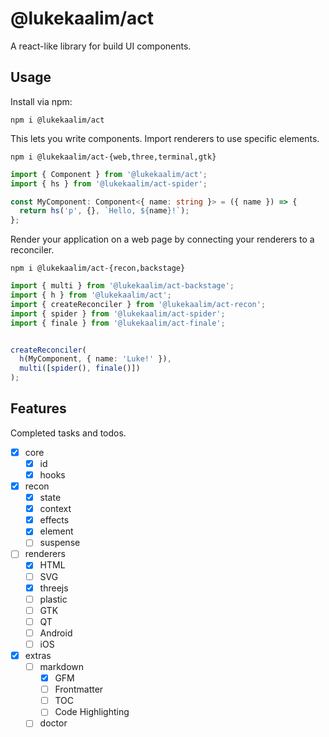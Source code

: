 # @lukekaalim/act

A react-like library for build UI components.

## Usage

Install via npm:

```
npm i @lukekaalim/act
```

This lets you write components. Import
renderers to use specific elements.

```
npm i @lukekaalim/act-{web,three,terminal,gtk}
```

```ts
import { Component } from '@lukekaalim/act';
import { hs } from '@lukekaalim/act-spider';

const MyComponent: Component<{ name: string }> = ({ name }) => {
  return hs('p', {}, `Hello, ${name}!`);
};
```

Render your application on a web page by connecting
your renderers to a reconciler.
```
npm i @lukekaalim/act-{recon,backstage}
```

```ts
import { multi } from '@lukekaalim/act-backstage';
import { h } from '@lukekaalim/act';
import { createReconciler } from '@lukekaalim/act-recon';
import { spider } from '@lukekaalim/act-spider';
import { finale } from '@lukekaalim/act-finale';


createReconciler(
  h(MyComponent, { name: 'Luke!' }),
  multi([spider(), finale()])
);
```

## Features

Completed tasks and todos.

  - [x] core
    - [x] id
    - [x] hooks
  - [x] recon
    - [x] state
    - [x] context
    - [x] effects
    - [x] element
    - [ ] suspense
  - [ ] renderers
    - [x] HTML
    - [ ] SVG
    - [x] threejs
    - [ ] plastic
    - [ ] GTK
    - [ ] QT
    - [ ] Android
    - [ ] iOS
  - [x] extras
    - [ ] markdown
      - [x] GFM
      - [ ] Frontmatter
      - [ ] TOC
      - [ ] Code Highlighting
    - [ ] doctor